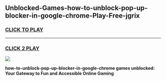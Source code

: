 
## Unblocked-Games-how-to-unblock-pop-up-blocker-in-google-chrome-Play-Free-jgrix
<h3>
<a href="https://premium76.site?title=how-to-unblock-pop-up-blocker-in-google-chrome&ref=20M">CLICK TO PLAY</a></h3>
<hr>

<h3>
<a href="https://premium76.site?title=how-to-unblock-pop-up-blocker-in-google-chrome&ref=20M">CLICK 2 PLAY</a>
  
</h3>

<a href="https://premium76.site?title=how-to-unblock-pop-up-blocker-in-google-chrome&ref=19M"><img src="https://clearcache.store/games.png"></a>


**how-to-unblock-pop-up-blocker-in-google-chrome games unblocked: Your Gateway to Fun and Accessible Online Gaming**
